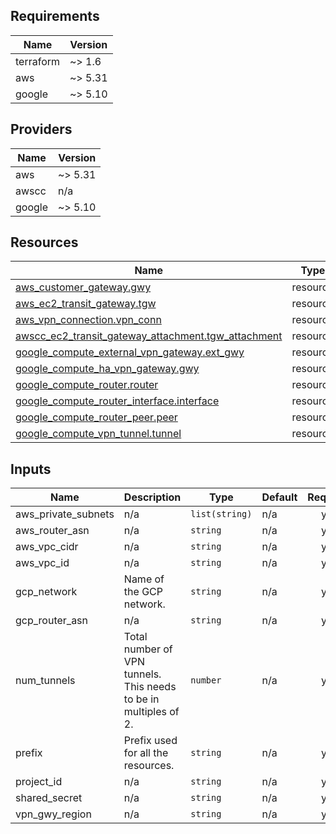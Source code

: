 <!-- BEGIN_TF_DOCS -->
## Requirements

| Name | Version |
|------|---------|
| terraform | ~> 1.6 |
| aws | ~> 5.31 |
| google | ~> 5.10 |

## Providers

| Name | Version |
|------|---------|
| aws | ~> 5.31 |
| awscc | n/a |
| google | ~> 5.10 |

## Resources

| Name | Type |
|------|------|
| [aws_customer_gateway.gwy](https://registry.terraform.io/providers/hashicorp/aws/latest/docs/resources/customer_gateway) | resource |
| [aws_ec2_transit_gateway.tgw](https://registry.terraform.io/providers/hashicorp/aws/latest/docs/resources/ec2_transit_gateway) | resource |
| [aws_vpn_connection.vpn_conn](https://registry.terraform.io/providers/hashicorp/aws/latest/docs/resources/vpn_connection) | resource |
| [awscc_ec2_transit_gateway_attachment.tgw_attachment](https://registry.terraform.io/providers/hashicorp/awscc/latest/docs/resources/ec2_transit_gateway_attachment) | resource |
| [google_compute_external_vpn_gateway.ext_gwy](https://registry.terraform.io/providers/hashicorp/google/latest/docs/resources/compute_external_vpn_gateway) | resource |
| [google_compute_ha_vpn_gateway.gwy](https://registry.terraform.io/providers/hashicorp/google/latest/docs/resources/compute_ha_vpn_gateway) | resource |
| [google_compute_router.router](https://registry.terraform.io/providers/hashicorp/google/latest/docs/resources/compute_router) | resource |
| [google_compute_router_interface.interface](https://registry.terraform.io/providers/hashicorp/google/latest/docs/resources/compute_router_interface) | resource |
| [google_compute_router_peer.peer](https://registry.terraform.io/providers/hashicorp/google/latest/docs/resources/compute_router_peer) | resource |
| [google_compute_vpn_tunnel.tunnel](https://registry.terraform.io/providers/hashicorp/google/latest/docs/resources/compute_vpn_tunnel) | resource |

## Inputs

| Name | Description | Type | Default | Required |
|------|-------------|------|---------|:--------:|
| aws\_private\_subnets | n/a | `list(string)` | n/a | yes |
| aws\_router\_asn | n/a | `string` | n/a | yes |
| aws\_vpc\_cidr | n/a | `string` | n/a | yes |
| aws\_vpc\_id | n/a | `string` | n/a | yes |
| gcp\_network | Name of the GCP network. | `string` | n/a | yes |
| gcp\_router\_asn | n/a | `string` | n/a | yes |
| num\_tunnels | Total number of VPN tunnels. This needs to be in multiples of 2. | `number` | n/a | yes |
| prefix | Prefix used for all the resources. | `string` | n/a | yes |
| project\_id | n/a | `string` | n/a | yes |
| shared\_secret | n/a | `string` | n/a | yes |
| vpn\_gwy\_region | n/a | `string` | n/a | yes |
<!-- END_TF_DOCS -->    